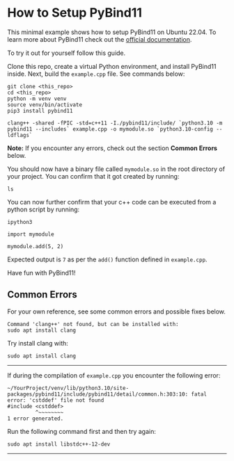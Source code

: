 # How to Setup PyBind11

This minimal example shows how to setup PyBind11 on Ubuntu 22.04. To learn more about PyBind11 check out the [official documentation](https://pybind11.readthedocs.io/en/stable/index.html).

To try it out for yourself follow this guide.

Clone this repo, create a virtual Python environment, and install PyBind11 inside. Next, build the `example.cpp` file. See commands below:

```shell
git clone <this_repo>
cd <this_repo>
python -m venv venv
source venv/bin/activate
pip3 install pybind11

clang++ -shared -fPIC -std=c++11 -I./pybind11/include/ `python3.10 -m pybind11 --includes` example.cpp -o mymodule.so `python3.10-config --ldflags`
```

__Note:__ If you encounter any errors, check out the section **Common Errors** below.

You should now have a binary file called `mymodule.so` in the root directory of your project. You can confirm that it got created by running:

```shell
ls
```

You can now further confirm that your c++ code can be executed from a python script by running:

```shell
ipython3
```

```ipython
import mymodule

mymodule.add(5, 2)
```

Expected output is `7` as per the `add()` function defined in `example.cpp`. 

Have fun with PyBind11!


## Common Errors

For your own reference, see some common errors and possible fixes below.

```shell
Command 'clang++' not found, but can be installed with:
sudo apt install clang
```

Try install clang with:

```shell
sudo apt install clang
```

---

If during the compilation of `example.cpp` you encounter the following error:

```shell
~/YourProject/venv/lib/python3.10/site-packages/pybind11/include/pybind11/detail/common.h:303:10: fatal error: 'cstddef' file not found
#include <cstddef>
         ^~~~~~~~~
1 error generated.
```

Run the following command first and then try again:

```shell
sudo apt install libstdc++-12-dev
```

---


